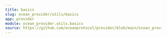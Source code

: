 ```yaml
---
title: basics
slug: ocean_provider/utils/basics
app: provider
module: ocean_provider.utils.basics
source: https://github.com/oceanprotocol/provider/blob/main/ocean_provider/utils/basics.py
---
```

